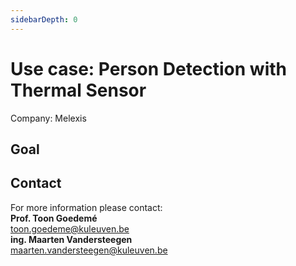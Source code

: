 ```yaml
---
sidebarDepth: 0
---
```


# Use case: Person Detection with Thermal Sensor
Company: Melexis

## Goal

## Contact

For more information please contact: <br/>
**Prof. Toon Goedemé** <br/>
<toon.goedeme@kuleuven.be> <br/>
**ing. Maarten Vandersteegen** <br/>
<maarten.vandersteegen@kuleuven.be>

